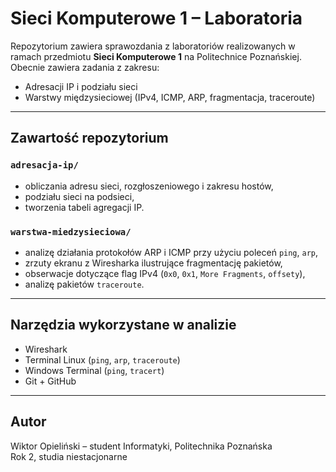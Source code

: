 # Sieci Komputerowe 1 – Laboratoria

Repozytorium zawiera sprawozdania z laboratoriów realizowanych w ramach przedmiotu **Sieci Komputerowe 1** na Politechnice Poznańskiej. Obecnie zawiera zadania z zakresu:

- Adresacji IP i podziału sieci
- Warstwy międzysieciowej (IPv4, ICMP, ARP, fragmentacja, traceroute)

---

## Zawartość repozytorium

### `adresacja-ip/`

- obliczania adresu sieci, rozgłoszeniowego i zakresu hostów,
- podziału sieci na podsieci,
- tworzenia tabeli agregacji IP.

### `warstwa-miedzysieciowa/`

- analizę działania protokołów ARP i ICMP przy użyciu poleceń `ping`, `arp`,
- zrzuty ekranu z Wiresharka ilustrujące fragmentację pakietów,
- obserwacje dotyczące flag IPv4 (`0x0`, `0x1`, `More Fragments`, `offsety`),
- analizę pakietów `traceroute`.

---

## Narzędzia wykorzystane w analizie

- Wireshark
- Terminal Linux (`ping`, `arp`, `traceroute`)
- Windows Terminal (`ping`, `tracert`)
- Git + GitHub

---

## Autor

Wiktor Opieliński – student Informatyki, Politechnika Poznańska  
Rok 2, studia niestacjonarne
